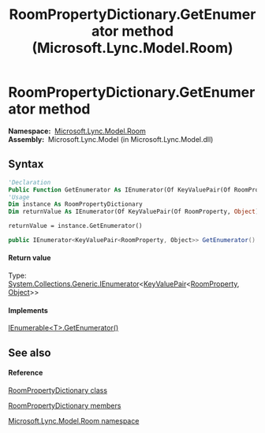 ﻿---
title: RoomPropertyDictionary.GetEnumerator method  (Microsoft.Lync.Model.Room)
TOCTitle: 'GetEnumerator method '
ms:assetid: M:Microsoft.Lync.Model.Room.RoomPropertyDictionary.GetEnumerator_DI_3_UC_OCS14MrefLyncWPF
ms:mtpsurl: https://msdn.microsoft.com/en-us/library/microsoft.lync.model.room.roompropertydictionary.getenumerator_di_3_uc_ocs14mreflyncwpf(v=office.15)
ms:contentKeyID: 48591127
ms.date: 07/28/2014
mtps_version: v=office.15
f1_keywords:
- Microsoft.Lync.Model.Room.RoomPropertyDictionary.GetEnumerator
dev_langs:
- CSharp
- JScript
- VB
- other
---

# RoomPropertyDictionary.GetEnumerator method

**Namespace:**  [Microsoft.Lync.Model.Room](microsoft-lync-model-room-namespace_2.md)  
**Assembly:**  Microsoft.Lync.Model (in Microsoft.Lync.Model.dll)

## Syntax

``` vb
'Declaration
Public Function GetEnumerator As IEnumerator(Of KeyValuePair(Of RoomProperty, Object))
'Usage
Dim instance As RoomPropertyDictionary
Dim returnValue As IEnumerator(Of KeyValuePair(Of RoomProperty, Object))

returnValue = instance.GetEnumerator()
```

``` csharp
public IEnumerator<KeyValuePair<RoomProperty, Object>> GetEnumerator()
```

#### Return value

Type: [System.Collections.Generic.IEnumerator](http://msdn2.microsoft.com/en-us/library/78dfe2yb)\<[KeyValuePair](http://msdn2.microsoft.com/en-us/library/5tbh8a42)\<[RoomProperty](roomproperty-enumeration-microsoft-lync-model-room_2.md), [Object](http://msdn2.microsoft.com/en-us/library/e5kfa45b)\>\>  

#### Implements

[IEnumerable\<T\>.GetEnumerator()](http://msdn2.microsoft.com/en-us/library/s793z9y2)  

## See also

#### Reference

[RoomPropertyDictionary class](roompropertydictionary-class-microsoft-lync-model-room_2.md)

[RoomPropertyDictionary members](roompropertydictionary-members-microsoft-lync-model-room_2.md)

[Microsoft.Lync.Model.Room namespace](microsoft-lync-model-room-namespace_2.md)


